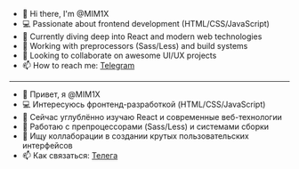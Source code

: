 - 👋 Hi there, I'm @MIM1X  
- 💻 Passionate about frontend development (HTML/CSS/JavaScript)  
- 🌱 Currently diving deep into React and modern web technologies  
- 🎨 Working with preprocessors (Sass/Less) and build systems  
- 👥 Looking to collaborate on awesome UI/UX projects  
- 📫 How to reach me: [Telegram](https://t.me/MIMX_Mk2)

-------------------------------------------------------------------

- 👋 Привет, я @MIM1X
- 💻 Интересуюсь фронтенд-разработкой (HTML/CSS/JavaScript)
- 🌱 Сейчас углублённо изучаю React и современные веб-технологии
- 🎨 Работаю с препроцессорами (Sass/Less) и системами сборки
- 💞️ Ищу коллаборации в создании крутых пользовательских интерфейсов
- 📫 Как связаться: [Телега](https://t.me/MIMX_Mk2)

<!---
MIM1X/MIM1X is a ✨ special ✨ repository because its `README.md` (this file) appears on your GitHub profile.
You can click the Preview link to take a look at your changes.
--->
